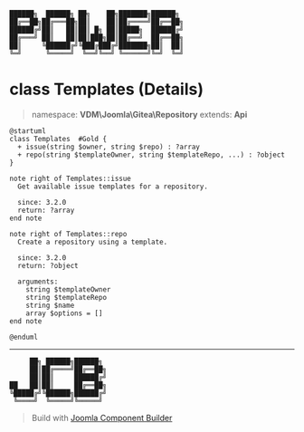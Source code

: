 ```
██████╗  ██████╗ ██╗    ██╗███████╗██████╗
██╔══██╗██╔═══██╗██║    ██║██╔════╝██╔══██╗
██████╔╝██║   ██║██║ █╗ ██║█████╗  ██████╔╝
██╔═══╝ ██║   ██║██║███╗██║██╔══╝  ██╔══██╗
██║     ╚██████╔╝╚███╔███╔╝███████╗██║  ██║
╚═╝      ╚═════╝  ╚══╝╚══╝ ╚══════╝╚═╝  ╚═╝
```
# class Templates (Details)
> namespace: **VDM\Joomla\Gitea\Repository**
> extends: **Api**
```uml
@startuml
class Templates  #Gold {
  + issue(string $owner, string $repo) : ?array
  + repo(string $templateOwner, string $templateRepo, ...) : ?object
}

note right of Templates::issue
  Get available issue templates for a repository.

  since: 3.2.0
  return: ?array
end note

note right of Templates::repo
  Create a repository using a template.

  since: 3.2.0
  return: ?object
  
  arguments:
    string $templateOwner
    string $templateRepo
    string $name
    array $options = []
end note
 
@enduml
```

---
```
     ██╗ ██████╗██████╗
     ██║██╔════╝██╔══██╗
     ██║██║     ██████╔╝
██   ██║██║     ██╔══██╗
╚█████╔╝╚██████╗██████╔╝
 ╚════╝  ╚═════╝╚═════╝
```
> Build with [Joomla Component Builder](https://git.vdm.dev/joomla/Component-Builder)

